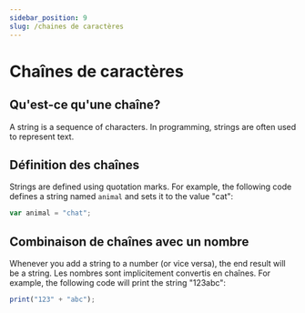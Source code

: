 ```yaml
---
sidebar_position: 9
slug: /chaines de caractères
---
```


# Chaînes de caractères

## Qu'est-ce qu'une chaîne?

A string is a sequence of characters. In programming, strings are often used to represent text.

## Définition des chaînes

Strings are defined using quotation marks. For example, the following code defines a string named `animal` and sets it to the value "cat":

```jsx
var animal = "chat";
```

## Combinaison de chaînes avec un nombre

Whenever you add a string to a number (or vice versa), the end result will be a string. Les nombres sont implicitement convertis en chaînes. For example, the following code will print the string "123abc":

```jsx
print("123" + "abc");
```